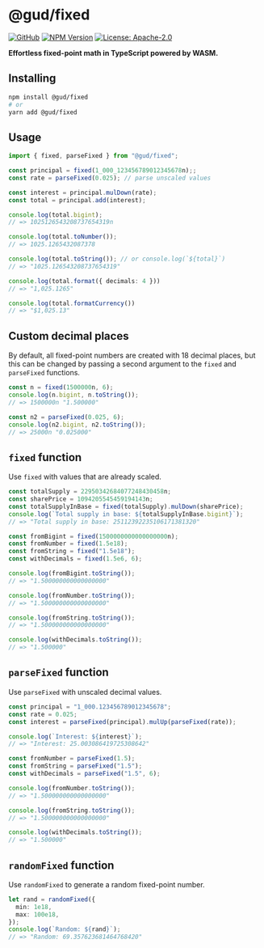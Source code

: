 # @gud/fixed

[![GitHub](https://img.shields.io/badge/ryangoree%2Ffixed-151b23?logo=github)](https://github.com/ryangoree/fixed)
[![NPM Version](https://img.shields.io/badge/%40gud%2Ffixed-cb3837?logo=npm)](https://npmjs.com/package/@gud/fixed)
[![License: Apache-2.0](https://img.shields.io/badge/Apache%202.0-23454d?logo=apache)](./LICENSE)

**Effortless fixed-point math in TypeScript powered by WASM.**

## Installing

```sh
npm install @gud/fixed
# or
yarn add @gud/fixed
```

## Usage

```ts
import { fixed, parseFixed } from "@gud/fixed";

const principal = fixed(1_000_123456789012345678n);;
const rate = parseFixed(0.025); // parse unscaled values

const interest = principal.mulDown(rate);
const total = principal.add(interest);

console.log(total.bigint);
// => 1025126543208737654319n

console.log(total.toNumber());
// => 1025.1265432087378

console.log(total.toString()); // or console.log(`${total}`)
// => "1025.126543208737654319"

console.log(total.format({ decimals: 4 }))
// => "1,025.1265"

console.log(total.formatCurrency())
// => "$1,025.13"
```

## Custom decimal places

By default, all fixed-point numbers are created with 18 decimal places, but this can be changed by passing a second argument to the `fixed` and `parseFixed` functions.

```ts
const n = fixed(1500000n, 6);
console.log(n.bigint, n.toString());
// => 1500000n "1.500000"

const n2 = parseFixed(0.025, 6);
console.log(n2.bigint, n2.toString());
// => 25000n "0.025000"
```

## `fixed` function

Use `fixed` with values that are already scaled.

```ts
const totalSupply = 22950342684077248430458n;
const sharePrice = 1094205545459194143n;
const totalSupplyInBase = fixed(totalSupply).mulDown(sharePrice);
console.log(`Total supply in base: ${totalSupplyInBase.bigint}`);
// => "Total supply in base: 25112392235106171381320"
```

```ts
const fromBigint = fixed(1500000000000000000n);
const fromNumber = fixed(1.5e18);
const fromString = fixed("1.5e18");
const withDecimals = fixed(1.5e6, 6);

console.log(fromBigint.toString());
// => "1.500000000000000000"

console.log(fromNumber.toString());
// => "1.500000000000000000"

console.log(fromString.toString());
// => "1.500000000000000000"

console.log(withDecimals.toString());
// => "1.500000"
```

## `parseFixed` function

Use `parseFixed` with unscaled decimal values.

```ts
const principal = "1_000.123456789012345678";
const rate = 0.025;
const interest = parseFixed(principal).mulUp(parseFixed(rate));

console.log(`Interest: ${interest}`);
// => "Interest: 25.003086419725308642"
```

```ts
const fromNumber = parseFixed(1.5);
const fromString = parseFixed("1.5");
const withDecimals = parseFixed("1.5", 6);

console.log(fromNumber.toString());
// => "1.500000000000000000"

console.log(fromString.toString());
// => "1.500000000000000000"

console.log(withDecimals.toString());
// => "1.500000"
```

## `randomFixed` function

Use `randomFixed` to generate a random fixed-point number.

```ts
let rand = randomFixed({
  min: 1e18,
  max: 100e18,
});
console.log(`Random: ${rand}`);
// => "Random: 69.357623681464768420"
```
